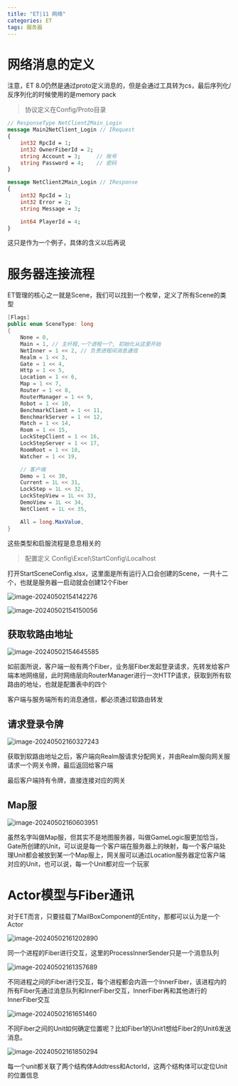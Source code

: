 ```yaml
---
title: "ET|11 网络"
categories: ET
tags: 服务器
---
```


# 网络消息的定义

注意，ET 8.0仍然是通过proto定义消息的，但是会通过工具转为cs，最后序列化/反序列化的时候使用的是memory pack

> 协议定义在Config/Proto目录

```protobuf
// ResponseType NetClient2Main_Login
message Main2NetClient_Login // IRequest
{
	int32 RpcId = 1;
	int32 OwnerFiberId = 2;
	string Account = 3;		// 账号
	string Password = 4; 	// 密码
}

message NetClient2Main_Login // IResponse
{
	int32 RpcId = 1;
	int32 Error = 2;
	string Message = 3;

	int64 PlayerId = 4;
}
```

这只是作为一个例子，具体的含义以后再说

# 服务器连接流程

ET管理的核心之一就是Scene，我们可以找到一个枚举，定义了所有Scene的类型

```c#
[Flags]
public enum SceneType: long
{
    None = 0,
    Main = 1, // 主纤程,一个进程一个, 初始化从这里开始
    NetInner = 1 << 2, // 负责进程间消息通信
    Realm = 1 << 3,
    Gate = 1 << 4,
    Http = 1 << 5,
    Location = 1 << 6,
    Map = 1 << 7,
    Router = 1 << 8,
    RouterManager = 1 << 9,
    Robot = 1 << 10,
    BenchmarkClient = 1 << 11,
    BenchmarkServer = 1 << 12,
    Match = 1 << 14,
    Room = 1 << 15,
    LockStepClient = 1 << 16,
    LockStepServer = 1 << 17,
    RoomRoot = 1 << 18,
    Watcher = 1 << 19,

    // 客户端
    Demo = 1 << 30,
    Current = 1L << 31,
    LockStep = 1L << 32,
    LockStepView = 1L << 33,
    DemoView = 1L << 34,
    NetClient = 1L << 35,

    All = long.MaxValue,
}
```

这些类型和启服流程是息息相关的

> 配置定义 Config\Excel\StartConfig\Localhost

打开StartSceneConfig.xlsx，这里面是所有运行入口会创建的Scene，一共十二个，也就是服务器一启动就会创建12个Fiber

![image-20240502154142276](https://cdn.jsdelivr.net/gh/Gasskin/CloudImg/image-20240502154142276.png)

![image-20240502154150056](https://cdn.jsdelivr.net/gh/Gasskin/CloudImg/image-20240502154150056.png)

## 获取软路由地址

![image-20240502154645585](https://cdn.jsdelivr.net/gh/Gasskin/CloudImg/image-20240502154645585.png)

如前面所说，客户端一般有两个Fiber，业务层Fiber发起登录请求，先转发给客户端本地网络层，此时网络层向RouterManager进行一次HTTP请求，获取到所有软路由的地址，也就是配置表中的四个

客户端与服务端所有的消息通信，都必须通过软路由转发

## 请求登录令牌

![image-20240502160327243](https://cdn.jsdelivr.net/gh/Gasskin/CloudImg/image-20240502160327243.png)

获取到软路由地址之后，客户端向Realm服请求分配网关，并由Realm服向网关服请求一个网关令牌，最后返回给客户端

最后客户端持有令牌，直接连接对应的网关

## Map服

![image-20240502160603951](https://cdn.jsdelivr.net/gh/Gasskin/CloudImg/image-20240502160603951.png)

虽然名字叫做Map服，但其实不是地图服务器，叫做GameLogic服更加恰当，Gate所创建的Unit，可以说是每一个客户端在服务器上的映射，每一个客户端处理Unit都会被放到某一个Map服上，网关服可以通过Location服务器定位客户端对应的Unit，也可以说，每一个Unit都对应一个玩家

# Actor模型与Fiber通讯

对于ET而言，只要挂载了MailBoxComponent的Entity，那都可以认为是一个Actor

![image-20240502161202890](https://cdn.jsdelivr.net/gh/Gasskin/CloudImg/image-20240502161202890.png)

同一个进程的Fiber进行交互，这里的ProcessInnerSender只是一个消息队列

![image-20240502161357689](C:\Users\Logarius\AppData\Roaming\Typora\typora-user-images\image-20240502161357689.png)

不同进程之间的Fiber进行交互，每个进程都会内涵一个InnerFiber，该进程内的所有Fiber先通过消息队列和InnerFiber交互，InnerFiber再和其他进行的InnerFiber交互

![image-20240502161651460](https://cdn.jsdelivr.net/gh/Gasskin/CloudImg/image-20240502161651460.png)

不同Fiber之间的Unit如何确定位置呢？比如Fiber1的Unit1想给Fiber2的Unit6发送消息。

![image-20240502161850294](https://cdn.jsdelivr.net/gh/Gasskin/CloudImg/image-20240502161850294.png)

每一个unit都关联了两个结构体Addtress和ActorId，这两个结构体可以定位Unit的位置信息
